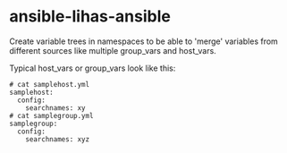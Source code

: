 # ansible-lihas-ansible
Create variable trees in namespaces to be able to 'merge' variables from different sources like multiple group_vars and host_vars.

Typical host_vars or group_vars look like this:
```
# cat samplehost.yml
samplehost:
  config:
    searchnames: xy
# cat samplegroup.yml
samplegroup:
  config:
    searchnames: xyz
```
